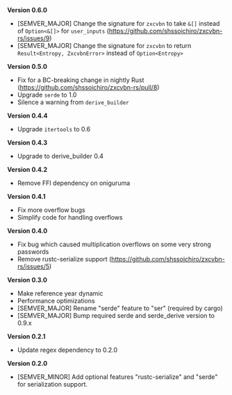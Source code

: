 **Version 0.6.0**
 - [SEMVER_MAJOR] Change the signature for `zxcvbn` to take `&[]` instead of `Option<&[]>` for `user_inputs` (https://github.com/shssoichiro/zxcvbn-rs/issues/9)
 - [SEMVER_MAJOR] Change the signature for `zxcvbn` to return `Result<Entropy, ZxcvbnError>` instead of `Option<Entropy>`

**Version 0.5.0**
 - Fix for a BC-breaking change in nightly Rust (https://github.com/shssoichiro/zxcvbn-rs/pull/8)
 - Upgrade `serde` to 1.0
 - Silence a warning from `derive_builder`

**Version 0.4.4**
 - Upgrade `itertools` to 0.6

**Version 0.4.3**
 - Upgrade to derive_builder 0.4

**Version 0.4.2**
 - Remove FFI dependency on oniguruma

**Version 0.4.1**
 - Fix more overflow bugs
 - Simplify code for handling overflows

**Version 0.4.0**
 - Fix bug which caused multiplication overflows on some very strong passwords
 - Remove rustc-serialize support (https://github.com/shssoichiro/zxcvbn-rs/issues/5)

**Version 0.3.0**
 - Make reference year dynamic
 - Performance optimizations
 - [SEMVER_MAJOR] Rename "serde" feature to "ser" (required by cargo)
 - [SEMVER_MAJOR] Bump required serde and serde_derive version to 0.9.x

**Version 0.2.1**
 - Update regex dependency to 0.2.0

**Version 0.2.0**
 - [SEMVER_MINOR] Add optional features "rustc-serialize" and "serde" for serialization support.

